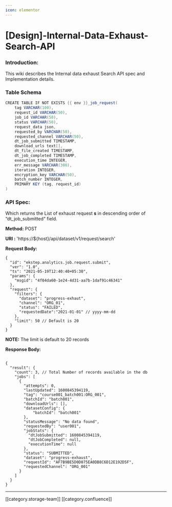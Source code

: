 ```yaml
---
icon: elementor
---
```


# \[Design]-Internal-Data-Exhaust-Search-API

### Introduction:

This wiki describes the Internal data exhaust Search API spec and Implementation details.

### Table Schema

```scala
CREATE TABLE IF NOT EXISTS {{ env }}_job_request(
	tag VARCHAR(100),
	request_id VARCHAR(50),
	job_id VARCHAR(50), 
	status VARCHAR(50), 
	request_data json, 
	requested_by VARCHAR(50), 
	requested_channel VARCHAR(50), 
	dt_job_submitted TIMESTAMP, 
	download_urls text[], 
	dt_file_created TIMESTAMP, 
	dt_job_completed TIMESTAMP, 
	execution_time INTEGER,
	err_message VARCHAR(300), 
	iteration INTEGER, 
	encryption_key VARCHAR(50), 
	batch_number INTEGER,
	PRIMARY KEY (tag, request_id)
)
```

### API Spec:

Which returns the List of exhaust request **s** in descending order of “dt\_job\_submitted“ field.

**Method:** POST

**URI :** 'https://${host}/api/dataset/v1/request/search'

**Request Body:**

```
{
  "id": "ekstep.analytics.job.request.submit",
  "ver": "1.0",
  "ts": "2021-05-19T12:40:40+05:30",
  "params": {
    "msgid": "4f04da60-1e24-4d31-aa7b-1daf91c46341"
  },
  "request": {
    "filters": {
      "dataset": "progress-exhaut",
      "channel": "ORG_01",
      "status": "FAILED",
      "requestedDate":"2021-01-01" // yyyy-mm-dd
    },
    "limit": 50 // Default is 20 
  }
}
```

**NOTE:** The limit is default to 20 records

**Response Body:**

```

{
  "result": {
    "count": 3, // Total Number of records available in the db
    "jobs": [
      {
        "attempts": 0,
        "lastUpdated": 1600845394119,
        "tag": "course001_batch001:ORG_001",
        "batchId": "batch001",
        "downloadUrls": [],
        "datasetConfig": {
            "batchId": "batch001"
        },
        "statusMessage": "No data found",
        "requestedBy": "user001",
        "jobStats": {
          "dtJobSubmitted": 1600845394119,
          "dtJobCompleted": null,
          "executionTime": null
        },
        "status": "SUBMITTED",
        "dataset": "progress-exhaust",
        "requestId": "AF7B9BE5D0D075EA0DB8C6D12E192D5F",
        "requestedChannel": "ORG_001"
      }
    ]
  }
}

```

***

\[\[category.storage-team]] \[\[category.confluence]]
